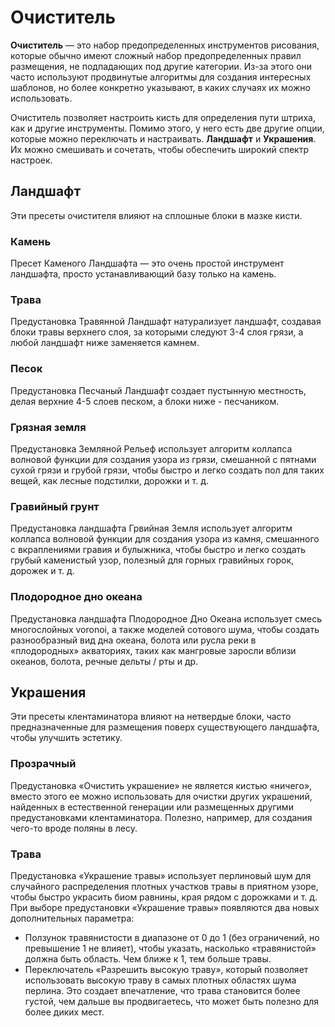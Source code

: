 # Очиститель

**Очиститель** — это набор предопределенных инструментов рисования, которые обычно имеют сложный набор предопределенных правил размещения, не подпадающих под другие категории. Из-за этого они часто используют продвинутые алгоритмы для создания интересных шаблонов, но более конкретно указывают, в каких случаях их можно использовать.

Очиститель позволяет настроить кисть для определения пути штриха, как и другие инструменты. Помимо этого, у него есть две другие опции, которые можно переключать и настраивать. **Ландшафт** и **Украшения**. Их можно смешивать и сочетать, чтобы обеспечить широкий спектр настроек.

## Ландшафт

Эти пресеты очистителя влияют на сплошные блоки в мазке кисти.

### Камень
    
Пресет Каменого Ландшафта — это очень простой инструмент ландшафта, просто устанавливающий базу только на камень.
    
### Трава
    
Предустановка Травянной Ландшафт натурализует ландшафт, создавая блоки травы верхнего слоя, за которыми следуют 3-4 слоя грязи, а любой ландшафт ниже заменяется камнем.
    
### Песок
    
Предустановка Песчаный Ландшафт создает пустынную местность, делая верхние 4-5 слоев песком, а блоки ниже - песчаником.
    
### Грязная земля
    
Предустановка Земляной Рельеф использует алгоритм коллапса волновой функции для создания узора из грязи, смешанной с пятнами сухой грязи и грубой грязи, чтобы быстро и легко создать пол для таких вещей, как лесные подстилки, дорожки и т. д.
    
### Гравийный грунт
    
Предустановка ландшафта Грвийная Земля использует алгоритм коллапса волновой функции для создания узора из камня, смешанного с вкраплениями гравия и булыжника, чтобы быстро и легко создать грубый каменистый узор, полезный для горных гравийных горок, дорожек и т. д.
    
### Плодородное дно океана
    
Предустановка ландшафта Плодородное Дно Океана использует смесь многослойных voronoi, а также моделей сотового шума, чтобы создать разнообразный вид дна океана, болота или русла реки в «плодородных» акваториях, таких как мангровые заросли вблизи океанов, болота, речные дельты / рты и др.
    
## Украшения

Эти пресеты клентаминатора влияют на нетвердые блоки, часто предназначенные для размещения поверх существующего ландшафта, чтобы улучшить эстетику.

### Прозрачный
    
Предустановка «Очистить украшение» не является кистью «ничего», вместо этого ее можно использовать для очистки других украшений, найденных в естественной генерации или размещенных другими предустановками клентаминатора. Полезно, например, для создания чего-то вроде поляны в лесу.
    
### Трава
    
Предустановка «Украшение травы» использует перлиновый шум для случайного распределения плотных участков травы в приятном узоре, чтобы быстро украсить биом равнины, края рядом с дорожками и т. д. При выборе предустановки «Украшение травы» появляются два новых дополнительных параметра:
    
- Ползунок травянистости в диапазоне от 0 до 1 (без ограничений, но превышение 1 не влияет), чтобы указать, насколько «травянистой» должна быть область. Чем ближе к 1, тем больше травы.
- Переключатель «Разрешить высокую траву», который позволяет использовать высокую траву в самых плотных областях шума перлина. Это создает впечатление, что трава становится более густой, чем дальше вы продвигаетесь, что может быть полезно для более диких мест.
